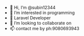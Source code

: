 - 👋 Hi, I’m @subin12344
- 👀 I’m interested in programming 
- 🌱 Laravel Developer
- 💞️ I’m looking to collaborate on 
- 📫 contact me by ph:9080693943

<!---
subin12344/subin12344 is a ✨ special ✨ repository because its `README.md` (this file) appears on your GitHub profile.
You can click the Preview link to take a look at your changes.
--->
